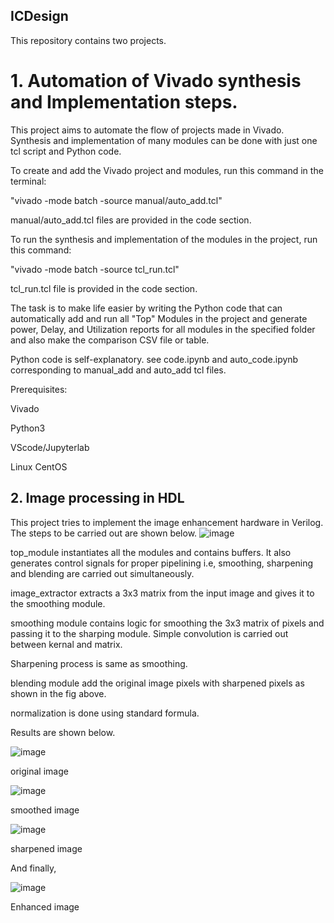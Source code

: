 ## ICDesign
 This repository contains two projects.
# 1. Automation of Vivado synthesis and Implementation steps.

This project aims to automate the flow of projects made in Vivado. Synthesis and implementation of many modules can be done with just one tcl script and Python code. 

To create and add the Vivado project and modules, run this command in the terminal:

"vivado -mode batch -source manual/auto_add.tcl"

manual/auto_add.tcl files are provided in the code section.

To run the synthesis and implementation of the modules in the project, run this command:

"vivado -mode batch -source tcl_run.tcl"

tcl_run.tcl file is provided in the code section.

The task is to make life easier by writing the Python code that can automatically add and run all "Top" Modules in the project and generate power, Delay, and Utilization reports for all modules in the specified folder and also make the comparison CSV file or table.

Python code is self-explanatory. see code.ipynb and auto_code.ipynb corresponding to manual_add and auto_add tcl files.

Prerequisites: 

Vivado

Python3

VScode/Jupyterlab

Linux CentOS

## 2. Image processing in HDL

This project tries to implement the image enhancement hardware in Verilog. The steps to be carried out are shown below.
![image](https://github.com/aashrey1234/ICDesign/assets/155153682/7b7e2870-c5b9-4ae5-95ab-fe3aeb3dd735)

top_module instantiates all the modules and contains buffers. It also generates control signals for proper pipelining i.e, smoothing, sharpening and blending are carried out simultaneously.

image_extractor extracts a 3x3 matrix from the input image and gives it to the smoothing module.

smoothing module contains logic for smoothing the 3x3 matrix of pixels and passing it to the sharping module. Simple convolution is carried out between kernal and matrix.

Sharpening process is same as smoothing.

blending module add the original image pixels with sharpened pixels as shown in the fig above.

normalization is done using standard formula.

Results are shown below.

![image](https://github.com/aashrey1234/ICDesign/assets/155153682/74286338-fc1a-417e-9144-8935cb0934df)

original image

![image](https://github.com/aashrey1234/ICDesign/assets/155153682/584ba132-3926-477c-8692-daa515491b41)

smoothed image

![image](https://github.com/aashrey1234/ICDesign/assets/155153682/0675b064-272a-4eed-859c-36f4bc50860d)

sharpened image

And finally,

![image](https://github.com/aashrey1234/ICDesign/assets/155153682/f153abdb-fd2f-4df3-a462-61963a5f59be)

Enhanced image
